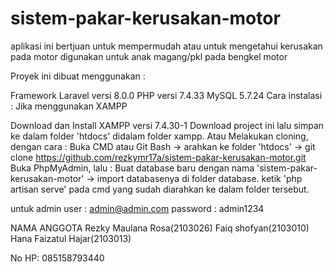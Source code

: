 # sistem-pakar-kerusakan-motor
aplikasi ini bertjuan untuk mempermudah atau untuk mengetahui kerusakan pada motor
digunakan untuk anak magang/pkl pada bengkel motor

Proyek ini dibuat menggunakan :

Framework Laravel versi 8.0.0
PHP versi 7.4.33
MySQL 5.7.24
Cara instalasi : Jika menggunakan XAMPP

Download dan Install XAMPP versi 7.4.30-1
Download project ini lalu simpan ke dalam folder 'htdocs' didalam folder xampp. Atau
Melakukan cloning, dengan cara : Buka CMD atau Git Bash -> arahkan ke folder 'htdocs' -> git clone https://github.com/rezkymr17a/sistem-pakar-kerusakan-motor.git
Buka PhpMyAdmin, lalu : Buat database baru dengan nama 'sistem-pakar-kerusakan-motor' -> import databasenya di folder database.
ketik 'php artisan serve' pada cmd yang sudah diarahkan ke dalam folder tersebut.

untuk admin
user : admin@admin.com
password : admin1234


NAMA ANGGOTA
Rezky Maulana Rosa(2103026)
Faiq shofyan(2103010)
Hana Faizatul Hajar(2103013)

No HP: 085158793440


